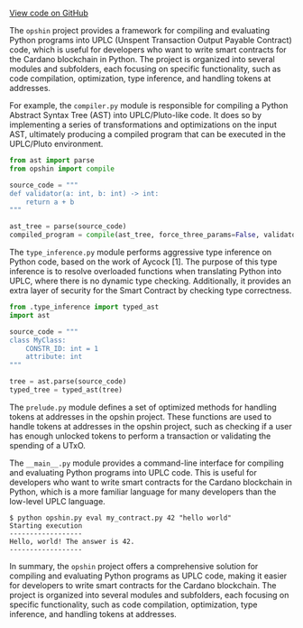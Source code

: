 [View code on GitHub](https://github.com/opshin/opshin/.autodoc/docs/json/opshin)

The `opshin` project provides a framework for compiling and evaluating Python programs into UPLC (Unspent Transaction Output Payable Contract) code, which is useful for developers who want to write smart contracts for the Cardano blockchain in Python. The project is organized into several modules and subfolders, each focusing on specific functionality, such as code compilation, optimization, type inference, and handling tokens at addresses.

For example, the `compiler.py` module is responsible for compiling a Python Abstract Syntax Tree (AST) into UPLC/Pluto-like code. It does so by implementing a series of transformations and optimizations on the input AST, ultimately producing a compiled program that can be executed in the UPLC/Pluto environment.

```python
from ast import parse
from opshin import compile

source_code = """
def validator(a: int, b: int) -> int:
    return a + b
"""

ast_tree = parse(source_code)
compiled_program = compile(ast_tree, force_three_params=False, validator_function_name="validator")
```

The `type_inference.py` module performs aggressive type inference on Python code, based on the work of Aycock [1]. The purpose of this type inference is to resolve overloaded functions when translating Python into UPLC, where there is no dynamic type checking. Additionally, it provides an extra layer of security for the Smart Contract by checking type correctness.

```python
from .type_inference import typed_ast
import ast

source_code = """
class MyClass:
    CONSTR_ID: int = 1
    attribute: int
"""

tree = ast.parse(source_code)
typed_tree = typed_ast(tree)
```

The `prelude.py` module defines a set of optimized methods for handling tokens at addresses in the opshin project. These functions are used to handle tokens at addresses in the opshin project, such as checking if a user has enough unlocked tokens to perform a transaction or validating the spending of a UTxO.

The `__main__.py` module provides a command-line interface for compiling and evaluating Python programs into UPLC code. This is useful for developers who want to write smart contracts for the Cardano blockchain in Python, which is a more familiar language for many developers than the low-level UPLC language.

```
$ python opshin.py eval my_contract.py 42 "hello world"
Starting execution
------------------
Hello, world! The answer is 42.
------------------
```

In summary, the `opshin` project offers a comprehensive solution for compiling and evaluating Python programs as UPLC code, making it easier for developers to write smart contracts for the Cardano blockchain. The project is organized into several modules and subfolders, each focusing on specific functionality, such as code compilation, optimization, type inference, and handling tokens at addresses.
